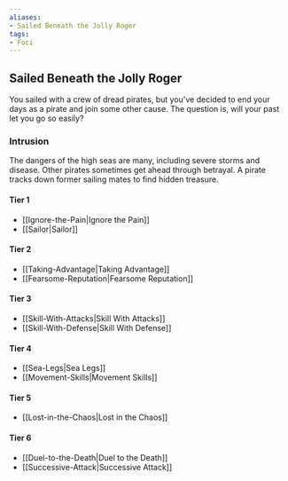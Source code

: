 ```yaml
---
aliases:
- Sailed Beneath the Jolly Roger
tags:
- Foci
---
```


  
## Sailed Beneath the Jolly Roger  
You sailed with a crew of dread pirates, but you've decided to end your days as a pirate and join some other cause. The question is, will your past let you go so easily?  
 ### Intrusion  
The dangers of the high seas are many, including severe storms and disease. Other pirates sometimes get ahead through betrayal. A pirate tracks down former sailing mates to find hidden treasure.   
#### Tier 1    
* [[Ignore-the-Pain|Ignore the Pain]]  
* [[Sailor|Sailor]]  
#### Tier 2    
* [[Taking-Advantage|Taking Advantage]]  
* [[Fearsome-Reputation|Fearsome Reputation]]  
#### Tier 3    
  - [[Skill-With-Attacks|Skill With Attacks]]  
  - [[Skill-With-Defense|Skill With Defense]]  
#### Tier 4    
* [[Sea-Legs|Sea Legs]]  
* [[Movement-Skills|Movement Skills]]  
#### Tier 5    
* [[Lost-in-the-Chaos|Lost in the Chaos]]  
#### Tier 6    
  - [[Duel-to-the-Death|Duel to the Death]]  
  - [[Successive-Attack|Successive Attack]]